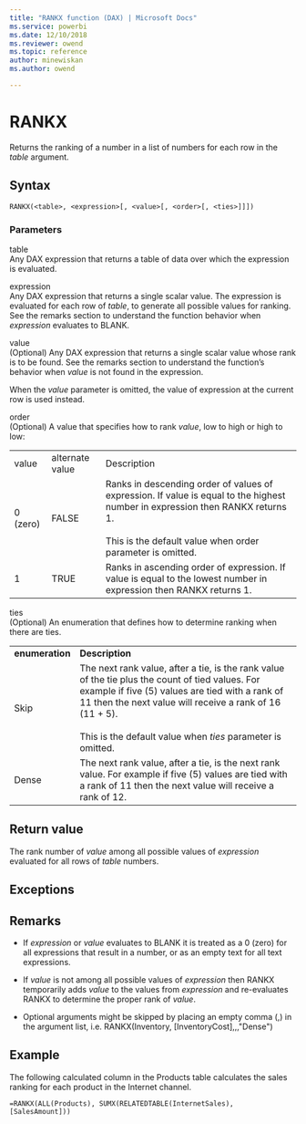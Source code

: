 ```yaml
---
title: "RANKX function (DAX) | Microsoft Docs"
ms.service: powerbi 
ms.date: 12/10/2018
ms.reviewer: owend
ms.topic: reference
author: minewiskan
ms.author: owend

---
```

# RANKX
Returns the ranking of a number in a list of numbers for each row in the *table* argument.  
  
## Syntax  
  
```dax
RANKX(<table>, <expression>[, <value>[, <order>[, <ties>]]])  
```
  
### Parameters  
table  
Any DAX expression that returns a table of data over which the expression is evaluated.  
  
expression  
Any DAX  expression that returns a single scalar value. The expression is evaluated for each row of *table*, to generate all possible values for ranking. See the remarks section to understand the function behavior when *expression* evaluates to BLANK.  
  
value  
(Optional) Any DAX expression that returns a single scalar value whose rank is to be found. See the remarks section to understand the function’s behavior when *value* is not found in the expression.  
  
When the *value* parameter is omitted, the value of expression at the current row is used instead.  
  
order  
(Optional) A value that specifies how to rank *value*, low to high or high to low:  
  
||||  
|-|-|-|  
|value|alternate value|Description|  
|0 (zero)|FALSE|Ranks in descending order of values of expression. If value is equal to the highest number in expression then RANKX returns 1.<br /><br />This is the default value when order parameter is omitted.|  
|1|TRUE|Ranks in ascending order of expression. If value is equal to the lowest number in expression then RANKX returns 1.|  
  
ties  
(Optional) An enumeration that defines how to determine ranking when there are ties.  
  
|||  
|-|-|  
|**enumeration**|**Description**|  
|Skip|The next rank value, after a tie, is the rank value of the tie plus the count of tied values. For example if five (5) values are tied with a rank of 11 then the next value will receive a rank of 16 (11 + 5).<br /><br />This is the default value when *ties* parameter is omitted.|  
|Dense|The next rank value, after a tie, is the next rank value. For example if five (5) values are tied with a rank of 11 then the next value will receive a rank of 12.|  
  
## Return value  
The rank number of *value* among all possible values of *expression* evaluated for all rows of *table* numbers.  
  
## Exceptions  
  
## Remarks  
  
-   If *expression* or *value* evaluates to BLANK it is treated as a 0 (zero) for all expressions that result in a number, or as an empty text for all text expressions.  
  
-   If *value* is not among all possible values of *expression* then RANKX temporarily adds *value* to the values from *expression* and re-evaluates RANKX to determine the proper rank of *value*.  
  
-   Optional arguments might be skipped by placing an empty comma (,) in the argument list, i.e. RANKX(Inventory, [InventoryCost],,,"Dense")  
  
## Example  
The following calculated column in the Products table calculates the sales ranking for each product in the Internet channel.  
  
```dax
=RANKX(ALL(Products), SUMX(RELATEDTABLE(InternetSales), [SalesAmount]))  
```
